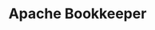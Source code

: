 ---
codehost: https://github.com/https://github.com/apache/bookkeeper
logohandle: apache_bookkeeper
sort: bookkeeper
tags:
- apache
title: Apache Bookkeeper
twitter: https://x.com/asfbookkeeper
website: https://bookkeeper.apache.org/
---